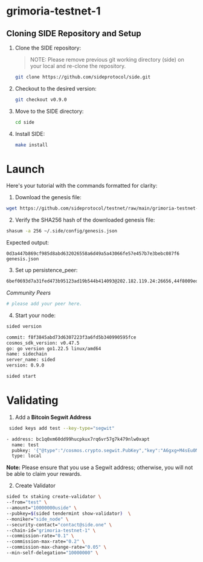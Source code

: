 # grimoria-testnet-1

## Cloning SIDE Repository and Setup
1. Clone the SIDE repository:
   > NOTE: Please remove previous git working directory (side) on your local and re-clone the repository. 

   ```sh
   git clone https://github.com/sideprotocol/side.git
   ```

3. Checkout to the desired version:
   ```sh
   git checkout v0.9.0
   ```

4. Move to the SIDE directory:
   ```sh
   cd side
   ```

5. Install SIDE:
   ```sh
   make install
   ```

# Launch
Here's your tutorial with the commands formatted for clarity:

1. Download the genesis file:
```sh
wget https://github.com/sideprotocol/testnet/raw/main/grimoria-testnet-1/genesis.json -O ~/.side/config/genesis.json
```

2. Verify the SHA256 hash of the downloaded genesis file:
```sh
shasum -a 256 ~/.side/config/genesis.json
```
Expected output:
```
0d3a447b869cf985d8abd632026558a6d49a5a43066fe57e457b7e3bebc087f6  genesis.json
```

3. Set up persistence_peer:
```sh
6bef0693d7a31fed473b95123ad19b544b414093@202.182.119.24:26656,44f8009ed91fddd7ee51117482ede20fb4f33e78@149.28.156.79:26656
```

*Community Peers*
```sh
# please add your peer here.
```


4. Start your node:
```sh
sided version
```
```sh
commit: f8f3845abd73d6307223f3a6fd5b340990595fce
cosmos_sdk_version: v0.47.5
go: go version go1.22.5 linux/amd64
name: sidechain
server_name: sided
version: 0.9.0
```
```sh
sided start
```

# Validating

1. Add a **Bitcoin Segwit Address**
```sh
 sided keys add test --key-type="segwit"

- address: bc1q0xm60dd99hucpkux7rq6vr57g7k479nlw0xapt
  name: test
  pubkey: '{"@type":"/cosmos.crypto.segwit.PubKey","key":"A6gxg+M4sEu0MBFiYlj4r2fEaz/ueeaNE7ymf8Zx+Tqq"}'
  type: local
```

**Note:**
Please ensure that you use a Segwit address; otherwise, you will not be able to claim your rewards.

2. Create Validator
```sh
sided tx staking create-validator \
--from="test" \
--amount="10000000uside" \
--pubkey=$(sided tendermint show-validator)  \
--moniker="side_node" \
--security-contact="contact@side.one" \
--chain-id="grimoria-testnet-1" \
--commission-rate="0.1" \
--commission-max-rate="0.2" \
--commission-max-change-rate="0.05" \
--min-self-delegation="10000000" \
```


